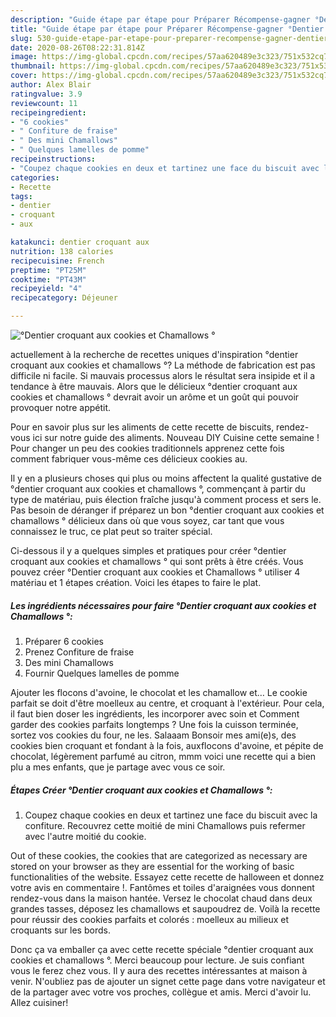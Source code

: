 ```yaml
---
description: "Guide étape par étape pour Préparer Récompense-gagner °Dentier croquant aux cookies et Chamallows °"
title: "Guide étape par étape pour Préparer Récompense-gagner °Dentier croquant aux cookies et Chamallows °"
slug: 530-guide-etape-par-etape-pour-preparer-recompense-gagner-dentier-croquant-aux-cookies-et-chamallows
date: 2020-08-26T08:22:31.814Z
image: https://img-global.cpcdn.com/recipes/57aa620489e3c323/751x532cq70/dentier-croquant-aux-cookies-et-chamallows-photo-principale-de-la-recette.jpg
thumbnail: https://img-global.cpcdn.com/recipes/57aa620489e3c323/751x532cq70/dentier-croquant-aux-cookies-et-chamallows-photo-principale-de-la-recette.jpg
cover: https://img-global.cpcdn.com/recipes/57aa620489e3c323/751x532cq70/dentier-croquant-aux-cookies-et-chamallows-photo-principale-de-la-recette.jpg
author: Alex Blair
ratingvalue: 3.9
reviewcount: 11
recipeingredient:
- "6 cookies"
- " Confiture de fraise"
- " Des mini Chamallows"
- " Quelques lamelles de pomme"
recipeinstructions:
- "Coupez chaque cookies en deux et tartinez une face du biscuit avec la confiture. Recouvrez cette moitié de mini Chamallows puis refermer avec l&#39;autre moitié du cookie."
categories:
- Recette
tags:
- dentier
- croquant
- aux

katakunci: dentier croquant aux 
nutrition: 138 calories
recipecuisine: French
preptime: "PT25M"
cooktime: "PT43M"
recipeyield: "4"
recipecategory: Déjeuner

---
```



![°Dentier croquant aux cookies et Chamallows °](https://img-global.cpcdn.com/recipes/57aa620489e3c323/751x532cq70/dentier-croquant-aux-cookies-et-chamallows-photo-principale-de-la-recette.jpg)

actuellement à la recherche de recettes uniques d'inspiration °dentier croquant aux cookies et chamallows °? La méthode de fabrication est pas difficile ni facile. Si mauvais processus alors le résultat sera insipide et il a tendance à être mauvais. Alors que le délicieux °dentier croquant aux cookies et chamallows ° devrait avoir un arôme et un goût qui pouvoir provoquer notre appétit.

Pour en savoir plus sur les aliments de cette recette de biscuits, rendez-vous ici sur notre guide des aliments. Nouveau DIY Cuisine cette semaine ! Pour changer un peu des cookies traditionnels apprenez cette fois comment fabriquer vous-même ces délicieux cookies au.

Il y en a plusieurs choses qui plus ou moins affectent la qualité gustative de °dentier croquant aux cookies et chamallows °, commençant à partir du type de matériau, puis élection fraîche jusqu'à comment process et sers le. Pas besoin de déranger if préparez un bon °dentier croquant aux cookies et chamallows ° délicieux dans où que vous soyez, car tant que vous connaissez le truc, ce plat peut so traiter spécial.


Ci-dessous il y a quelques simples et pratiques pour créer °dentier croquant aux cookies et chamallows ° qui sont prêts à être créés. Vous pouvez créer °Dentier croquant aux cookies et Chamallows ° utiliser 4 matériau et 1 étapes création. Voici les étapes to faire le plat.

<!--inarticleads1-->

##### Les ingrédients nécessaires pour faire °Dentier croquant aux cookies et Chamallows °:

1. Préparer 6 cookies
1. Prenez  Confiture de fraise
1.   Des mini Chamallows
1. Fournir  Quelques lamelles de pomme


Ajouter les flocons d&#39;avoine, le chocolat et les chamallow et… Le cookie parfait se doit d&#39;être moelleux au centre, et croquant à l&#39;extérieur. Pour cela, il faut bien doser les ingrédients, les incorporer avec soin et Comment garder des cookies parfaits longtemps ? Une fois la cuisson terminée, sortez vos cookies du four, ne les. Salaaam Bonsoir mes ami(e)s, des cookies bien croquant et fondant à la fois, auxflocons d&#39;avoine, et pépite de chocolat, légèrement parfumé au citron, mmm voici une recette qui a bien plu a mes enfants, que je partage avec vous ce soir. 

<!--inarticleads2-->

##### Étapes Créer °Dentier croquant aux cookies et Chamallows °:

1. Coupez chaque cookies en deux et tartinez une face du biscuit avec la confiture. Recouvrez cette moitié de mini Chamallows puis refermer avec l&#39;autre moitié du cookie.


Out of these cookies, the cookies that are categorized as necessary are stored on your browser as they are essential for the working of basic functionalities of the website. Essayez cette recette de halloween et donnez votre avis en commentaire !. Fantômes et toiles d&#39;araignées vous donnent rendez-vous dans la maison hantée. Versez le chocolat chaud dans deux grandes tasses, déposez les chamallows et saupoudrez de. Voilà la recette pour réussir des cookies parfaits et colorés : moelleux au milieux et croquants sur les bords. 


Donc ça va emballer ça avec cette recette spéciale °dentier croquant aux cookies et chamallows °. Merci beaucoup pour lecture. Je suis confiant vous le ferez chez vous. Il y aura des recettes  intéressantes at maison à venir. N'oubliez pas de ajouter un signet cette page dans votre navigateur et de la partager avec votre vos proches, collègue et amis. Merci d'avoir lu. Allez cuisiner!
